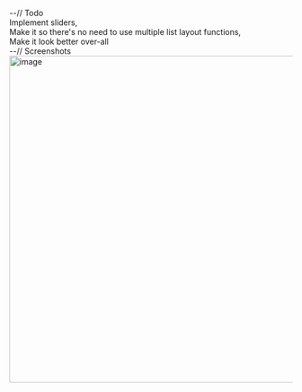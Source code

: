 --// Todo<br>
  Implement sliders,<br>
  Make it so there's no need to use multiple list layout functions,<br>
  Make it look better over-all<br>
--// Screenshots<br>
  <img width="519" height="583" alt="image" src="https://github.com/user-attachments/assets/63794394-8d78-47d1-9b61-be01794fc92a" />
